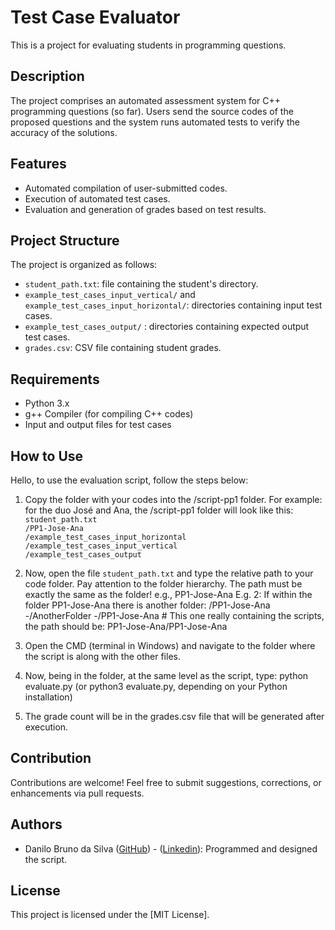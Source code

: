 # Test Case Evaluator


This is a project for evaluating students in programming questions.

## Description

The project comprises an automated assessment system for C++ programming questions (so far). Users send the source codes of the proposed questions and the system runs automated tests to verify the accuracy of the solutions.

## Features

- Automated compilation of user-submitted codes.
- Execution of automated test cases.
- Evaluation and generation of grades based on test results.

## Project Structure

The project is organized as follows:

- `student_path.txt`: file containing the student's directory.
- `example_test_cases_input_vertical/` and `example_test_cases_input_horizontal/`: directories containing input test cases.
- `example_test_cases_output/` : directories containing expected output test cases.
- `grades.csv`: CSV file containing student grades.

## Requirements

- Python 3.x
- g++ Compiler (for compiling C++ codes)
- Input and output files for test cases

## How to Use


Hello, to use the evaluation script, follow the steps below:

1. Copy the folder with your codes into the /script-pp1 folder.
For example: for the duo José and Ana, the /script-pp1 folder will look like this:</br>
`student_path.txt`</br>
`/PP1-Jose-Ana`</br>
`/example_test_cases_input_horizontal`</br>
`/example_test_cases_input_vertical`</br>
`/example_test_cases_output`</br>

2. Now, open the file `student_path.txt` and type the relative path to your code folder. Pay attention to the folder hierarchy. The path must be exactly the same as the folder!
e.g., PP1-Jose-Ana
E.g. 2: If within the folder PP1-Jose-Ana there is another folder:
/PP1-Jose-Ana
-/AnotherFolder
-/PP1-Jose-Ana # This one really containing the scripts, the path should be: PP1-Jose-Ana/PP1-Jose-Ana

3. Open the CMD (terminal in Windows) and navigate to the folder where the script is along with the other files.

4. Now, being in the folder, at the same level as the script, type: python evaluate.py (or python3 evaluate.py, depending on your Python installation)

5. The grade count will be in the grades.csv file that will be generated after execution.



## Contribution

Contributions are welcome! Feel free to submit suggestions, corrections, or enhancements via pull requests.

## Authors

- Danilo Bruno da Silva  ([GitHub](https://github.com/danilobsilv)) - ([Linkedin](https://www.linkedin.com/in/danilo-bruno-da-silva-30b917225/)): Programmed and designed the script.


## License

This project is licensed under the [MIT License].
